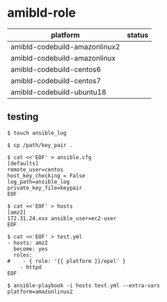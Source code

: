 # amibld-role




| platform | status |
|--------------|--------|
| amibld-codebuild-amazonlinux2 | ![]()
| amibld-codebuild-amazonlinux | ![]()
| amibld-codebuild-centos6 | ![]()
| amibld-codebuild-centos7 | ![]()
| amibld-codebuild-ubuntu18 | ![]()





## testing 

```console
$ touch ansible_log
```
```console
$ cp /path/key_pair .
```
```console
$ cat <<'EOF' > ansible.cfg
[defaults]
remote_user=centos
host_key_checking = False
log_path=ansible_log
private_key_file=keypair
EOF
```
```console
$ cat <<'EOF' > hosts
[amz2]
172.31.24.xxx ansible_user=ec2-user
EOF
```

```console
$ cat <<'EOF' > test.yml
- hosts: amz2
  become: yes
  roles:
#    - { role: '{{ platform }}/epel' }
    - httpd
EOF
```

```console
$ ansible-playbook -i hosts test.yml --extra-vars platform=amazonlinux2
```
